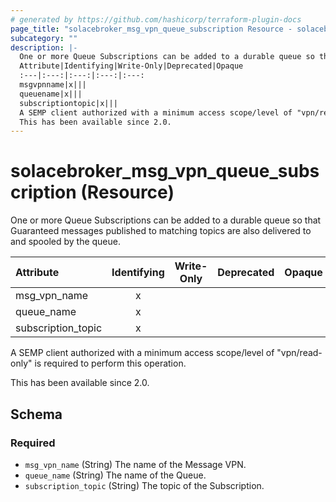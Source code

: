 ```yaml
---
# generated by https://github.com/hashicorp/terraform-plugin-docs
page_title: "solacebroker_msg_vpn_queue_subscription Resource - solacebroker"
subcategory: ""
description: |-
  One or more Queue Subscriptions can be added to a durable queue so that Guaranteed messages published to matching topics are also delivered to and spooled by the queue.
  Attribute|Identifying|Write-Only|Deprecated|Opaque
  :---|:---:|:---:|:---:|:---:
  msgvpnname|x|||
  queuename|x|||
  subscriptiontopic|x|||
  A SEMP client authorized with a minimum access scope/level of "vpn/read-only" is required to perform this operation.
  This has been available since 2.0.
---
```


# solacebroker_msg_vpn_queue_subscription (Resource)

One or more Queue Subscriptions can be added to a durable queue so that Guaranteed messages published to matching topics are also delivered to and spooled by the queue.


Attribute|Identifying|Write-Only|Deprecated|Opaque
:---|:---:|:---:|:---:|:---:
msg_vpn_name|x|||
queue_name|x|||
subscription_topic|x|||



A SEMP client authorized with a minimum access scope/level of "vpn/read-only" is required to perform this operation.

This has been available since 2.0.



<!-- schema generated by tfplugindocs -->
## Schema

### Required

- `msg_vpn_name` (String) The name of the Message VPN.
- `queue_name` (String) The name of the Queue.
- `subscription_topic` (String) The topic of the Subscription.


